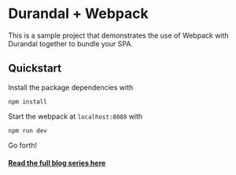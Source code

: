 # Durandal + Webpack

This is a sample project that demonstrates the use of Webpack with Durandal together to bundle your SPA.

## Quickstart

Install the package dependencies with
```
npm install
```

Start the webpack at `localhost:8080` with
```
npm run dev
```

Go forth!

#### [Read the full blog series here](http://blog.craigsworks.com/durandal-and-webpack-introduction)

